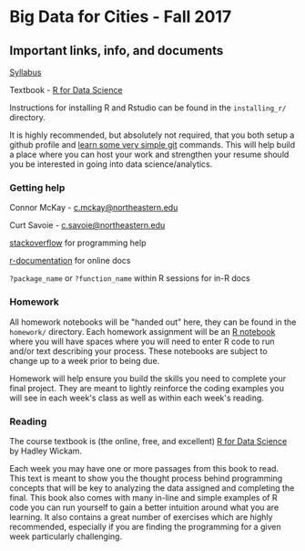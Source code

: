 # Big Data for Cities - Fall 2017

## Important links, info, and documents

[Syllabus](https://docs.google.com/document/d/1ExwtJAuy5prxz5vwfYboIybRVd7JXVOzVDsbiOGpyyU/edit?usp=sharing)

Textbook - [R for Data Science](http://r4ds.had.co.nz/)

Instructions for installing R and Rstudio can be found in the `installing_r/` directory.

It is highly recommended, but absolutely not required, that you both setup a github profile and [learn some very simple git](https://try.github.io/levels/1/challenges/1) commands. This will help build a place where you can host your work and strengthen your resume should you be interested in going into data science/analytics.

### Getting help
Connor McKay - c.mckay@northeastern.edu

Curt Savoie - c.savoie@northeastern.edu

[stackoverflow](https://stackoverflow.com/questions/tagged/r) for programming help

[r-documentation](https://www.rdocumentation.org/) for online docs

`?package_name` or `?function_name` within R sessions for in-R docs

### Homework
All homework notebooks will be "handed out" here, they can be found in the `homework/` directory. Each homework assignment will be an [R notebook](http://rmarkdown.rstudio.com/r_notebooks.html) where you will have spaces where you will need to enter R code to run and/or text describing your process. These notebooks are subject to change up to a week prior to being due.

Homework will help ensure you build the skills you need to complete your final project. They are meant to lightly reinforce the coding examples you will see in each week's class as well as within each week's reading.

### Reading
The course textbook is (the online, free, and excellent) [R for Data Science](http://r4ds.had.co.nz/) by Hadley Wickam.

Each week you may have one or more passages from this book to read. This text is meant to show you the thought process behind programming concepts that will be key to analyzing the data assigned and completing the final. This book also comes with many in-line and simple examples of R code you can run yourself to gain a better intuition around what you are learning. It also contains a great number of exercises which are highly recommended, especially if you are finding the programming for a given week particularly challenging.
